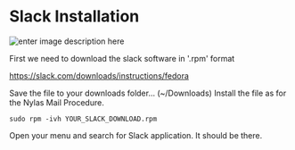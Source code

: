 # Slack Installation
![enter image description here](http://blogs.newschool.edu/digitalhumanities/files/2016/02/Slack_Icon.png)

First we need to download the slack software in '.rpm' format

https://slack.com/downloads/instructions/fedora

Save the file to your downloads folder... (~/Downloads) Install the file as for the Nylas Mail Procedure.

    sudo rpm -ivh YOUR_SLACK_DOWNLOAD.rpm

Open your menu and search for Slack application. It should be there.
